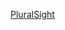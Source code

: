 [PluralSight](https://app.pluralsight.com/ilx/video-courses/9c372286-a6e0-4ebf-9aaa-ad62a6d04cc8/ed11004c-5a48-41c5-8c23-fbf46a0cdae2/79c46848-46bb-4330-9e6f-ec47c28f7bef)
